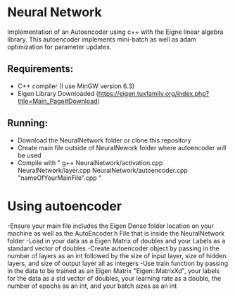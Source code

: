 # Neural Network 
Implementation of an Autoencoder using c++ with the Eigne linear algebra library. This autoencoder implements mini-batch as well as adam optimization for parameter updates.

## Requirements:

- C++ compiler (I use MinGW version 6.3)
- Eigen Library Downloaded (https://eigen.tuxfamily.org/index.php?title=Main_Page#Download)

## Running:

- Download the NeuralNetwork folder or clone this repository
- Create main file outside of NeuralNework folder where autoencoder will be used 
- Compile with " g++ NeuralNetwork/activation.cpp NeuralNetwork/layer.cpp NeuralNetwork/autoencoder.cpp "nameOfYourMainFile".cpp "

# Using autoencoder

-Ensure your main file includes the Eigen Dense folder location on your machine as well as the AutoEncoder.h File that is inside the NeuralNetwork folder
-Load in your data as a Eigen Matrix of doubles and your Labels as a standard vector of doubles
-Create autoencoder object by passing in the number of layers as an int followed by the size of input layer, size of hidden layers, and size of output layer all as integers
-Use train function by passing in the data to be trained as an Eigen Matrix "Eigen::MatrixXd", your labels for the data as a std vector of doubles,
  your learning rate as a double, the number of epochs as an int, and your batch sizes as an int





